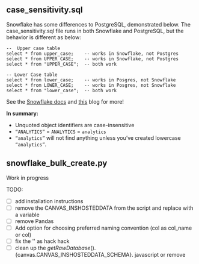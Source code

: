 

## case_sensitivity.sql

Snowflake has some differences to PostgreSQL, demonstrated below. The case_sensitivity.sql file runs in both Snowflake and PostgreSQL, but the behavior is different as below:


```
--  Upper case table
select * from upper_case;    -- works in Snowflake, not Postgres 
select * from UPPER_CASE;    -- works in Snowflake, not Postgres
select * from "UPPER_CASE";  -- both work

-- Lower Case table
select * from lower_case;    -- works in Posgres, not Snowflake
select * from LOWER_CASE;    -- works in Posgres, not Snowflake 
select * from "lower_case";  -- both work
```
See the [Snowflake docs](https://docs.snowflake.com/en/sql-reference/identifiers-syntax.html) and [this](https://trevorscode.com/casing-and-double-quotes-in-snowflake-also-object-just-created-does-not-exist/) blog for more!

**In summary:**
* Unquoted object identifiers are case-insensitive
* `“ANALYTICS”` = `ANALYTICS` = `analytics` 
* `“analytics”` will not find anything unless you’ve created lowercase `“analytics”`.

## snowflake_bulk_create.py

Work in progress 


TODO:
* [ ] add installation instructions
* [ ] remove the CANVAS_INSHOSTEDDATA from the script and replace with a variable
* [ ] remove Pandas
* [ ] Add option for choosing preferred naming convention (col as col_name or col)
* [ ] fix the '' as hack hack
* [ ] clean up the ${getRawDatabase()}.${canvas.CANVAS_INSHOSTEDDATA_SCHEMA}. javascript or remove
